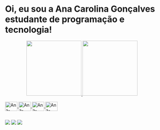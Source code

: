# Oi, eu sou a Ana Carolina Gonçalves estudante de programação e tecnologia!
<div align="center">
  <a href="https://github.com/carolgbn">
  <img height="180em" src="https://github-readme-stats.vercel.app/api?username=carolgbn&show_icons=true&theme=dracula&include_all_commits=true&count_private=true"/>
  <img height="180em" src="https://github-readme-stats.vercel.app/api/top-langs/?username=carolgbn&layout=compact&langs_count=7&theme=dracula"/>
</div>
  <div style="display: inline_block"><br>
    <img align="center" alt="Ana-Python" height="30" width="40" <img src="https://cdn.jsdelivr.net/gh/devicons/devicon/icons/python/python-original.svg" />
  <img align="center" alt="Ana-Csharp" height="30" width="40" <img src="https://cdn.jsdelivr.net/gh/devicons/devicon/icons/csharp/csharp-original.svg" />
    <img align="center" alt="Ana-Csharp" height="30" width="40" <img src="https://cdn.jsdelivr.net/gh/devicons/devicon/icons/pycharm/pycharm-original.svg" />
         <img align="center" alt="Ana-Csharp" height="30" width="40" <img src="https://cdn.jsdelivr.net/gh/devicons/devicon/icons/googlecloud/googlecloud-original.svg" />
    </div>
  
   ##
  
  
  <div>
      <a href="https://instagram.com/carolgbn" target="_blank"><img src="https://img.shields.io/badge/-Instagram-%23E4405F?style=for-the-badge&logo=instagram&logoColor=white" target="_blank"></a>
     <a href = "mailto:anacarolgbn@gmmail.com"><img src="https://img.shields.io/badge/-Gmail-%23333?style=for-the-badge&logo=gmail&logoColor=white" target="_blank"></a>
  <a href="https://www.linkedin.com/in/ana-carolina-gonçalves-08925a76/" target="_blank"><img src="https://img.shields.io/badge/-LinkedIn-%230077B5?style=for-the-badge&logo=linkedin&logoColor=white" target="_blank"></a> 
 
</div>
